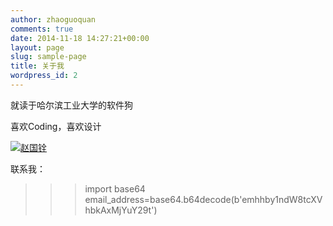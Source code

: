 ```yaml
---
author: zhaoguoquan
comments: true
date: 2014-11-18 14:27:21+00:00
layout: page
slug: sample-page
title: 关于我
wordpress_id: 2
---
```


就读于哈尔滨工业大学的软件狗

喜欢Coding，喜欢设计

[![赵国铨](http://blog.zhaoguoquan.com/wp-content/uploads/2014/11/large_2ShW_26740000d2551190.jpg)](http://blog.zhaoguoquan.com/wp-content/uploads/2014/11/large_2ShW_26740000d2551190.jpg)

联系我：

>>> import base64
>>> email_address=base64.b64decode(b'emhhby1ndW8tcXVhbkAxMjYuY29t')
